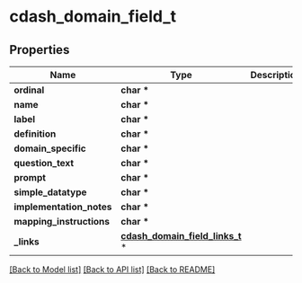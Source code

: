 # cdash_domain_field_t

## Properties
Name | Type | Description | Notes
------------ | ------------- | ------------- | -------------
**ordinal** | **char \*** |  | [optional] 
**name** | **char \*** |  | [optional] 
**label** | **char \*** |  | [optional] 
**definition** | **char \*** |  | [optional] 
**domain_specific** | **char \*** |  | [optional] 
**question_text** | **char \*** |  | [optional] 
**prompt** | **char \*** |  | [optional] 
**simple_datatype** | **char \*** |  | [optional] 
**implementation_notes** | **char \*** |  | [optional] 
**mapping_instructions** | **char \*** |  | [optional] 
**_links** | [**cdash_domain_field_links_t**](cdash_domain_field_links.md) \* |  | [optional] 

[[Back to Model list]](../README.md#documentation-for-models) [[Back to API list]](../README.md#documentation-for-api-endpoints) [[Back to README]](../README.md)


